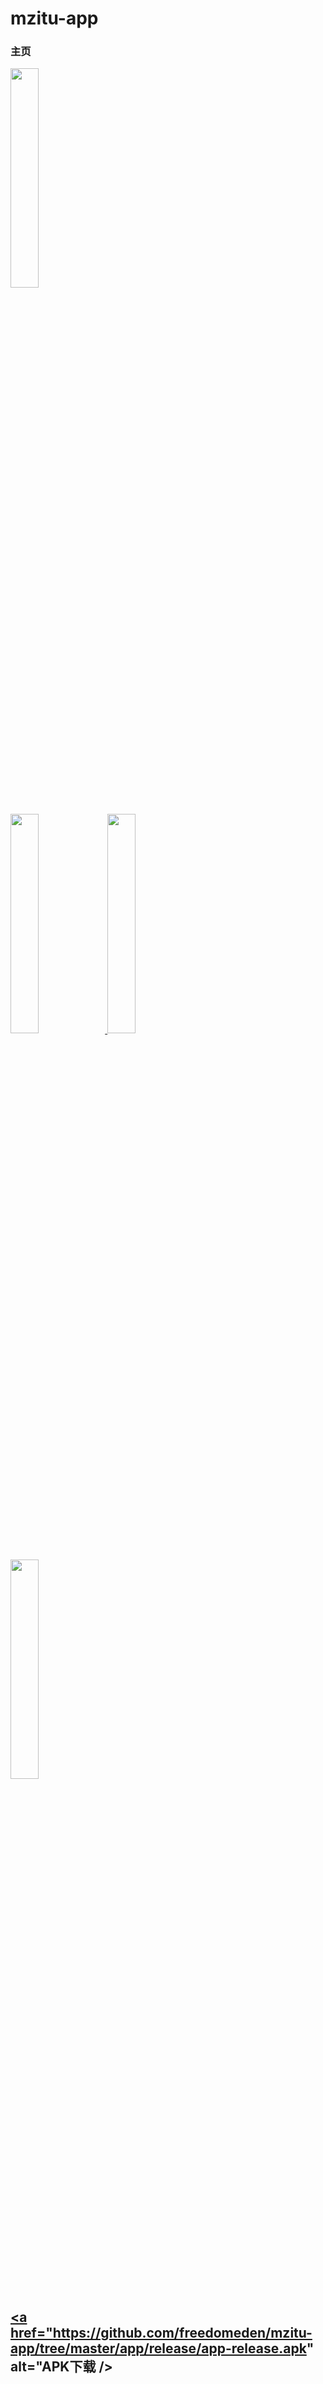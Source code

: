 # mzitu-app

### 主页
<img src="https://github.com/freedomeden/mzitu-app/tree/master/picture/home.png" width = "30%" />

### <a href="http://mzitu.com" alt="妹子图" />
<img src="https://github.com/freedomeden/mzitu-app/tree/master/picture/mzitu.png" width = "30%" />

<img src="https://github.com/freedomeden/mzitu-app/tree/master/picture/date_all.png" width = "30%" />

### <a href="http://ligui.com" alt="丽柜网" />
<img src="https://github.com/freedomeden/mzitu-app/tree/master/picture/ligui.png" width = "30%" />

## <a href="https://github.com/freedomeden/mzitu-app/tree/master/app/release/app-release.apk" alt="APK下载 />
